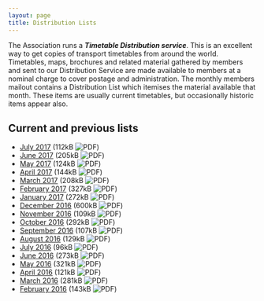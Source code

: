 ```yaml
---
layout: page
title: Distribution Lists
---
```

The Association runs a **_Timetable Distribution service_**. This is an excellent way to get copies of transport timetables from around the world. Timetables, maps, brochures and related material gathered by members and sent to our Distribution Service are made available to members at a nominal charge to cover postage and administration. The monthly members mailout contains a Distribution List which itemises the material available that month. These items are usually current timetables, but occasionally historic items appear also.

## Current and previous lists
* [July    2017](http://cdnb.austta.org.au/distributionlist201707issue.pdf) (112kB ![PDF](http://cdnb.austta.org.au/pdficon.svg))
* [June    2017](http://cdnb.austta.org.au/distributionlist201706issue.pdf) (205kB ![PDF](http://cdnb.austta.org.au/pdficon.svg))
* [May     2017](http://cdnb.austta.org.au/distributionlist201705issue.pdf) (124kB ![PDF](http://cdnb.austta.org.au/pdficon.svg))
* [April     2017](http://cdnb.austta.org.au/distributionlist201704issue.pdf) (144kB ![PDF](http://cdnb.austta.org.au/pdficon.svg))
* [March     2017](http://cdnb.austta.org.au/distributionlist201703issue.pdf) (208kB ![PDF](http://cdnb.austta.org.au/pdficon.svg))
* [February  2017](http://cdnb.austta.org.au/distributionlist201702issue.pdf) (327kB ![PDF](http://cdnb.austta.org.au/pdficon.svg))
* [January   2017](http://cdnb.austta.org.au/distributionlist201701issue.pdf) (272kB ![PDF](http://cdnb.austta.org.au/pdficon.svg))
* [December  2016](http://cdnb.austta.org.au/distributionlist201612issue.pdf) (600kB ![PDF](http://cdnb.austta.org.au/pdficon.svg))
* [November  2016](http://cdnb.austta.org.au/distributionlist201611issue.pdf) (109kB ![PDF](http://cdnb.austta.org.au/pdficon.svg))
* [October   2016](http://cdnb.austta.org.au/distributionlist201610issue.pdf) (292kB ![PDF](http://cdnb.austta.org.au/pdficon.svg))
* [September 2016](http://cdnb.austta.org.au/distributionlist201609issue.pdf) (107kB ![PDF](http://cdnb.austta.org.au/pdficon.svg))
* [August    2016](http://cdnb.austta.org.au/distributionlist201608issue.pdf) (129kB ![PDF](http://cdnb.austta.org.au/pdficon.svg))
* [July      2016](http://cdnb.austta.org.au/distributionlist201607issue.pdf) (96kB  ![PDF](http://cdnb.austta.org.au/pdficon.svg))
* [June      2016](http://cdnb.austta.org.au/distributionlist201606issue.pdf) (273kB ![PDF](http://cdnb.austta.org.au/pdficon.svg))
* [May       2016](http://cdnb.austta.org.au/distributionlist201605issue.pdf) (321kB ![PDF](http://cdnb.austta.org.au/pdficon.svg))
* [April     2016](http://cdnb.austta.org.au/distributionlist201604issue.pdf) (121kB ![PDF](http://cdnb.austta.org.au/pdficon.svg))
* [March     2016](http://cdnb.austta.org.au/distributionlist201603issue.pdf) (281kB ![PDF](http://cdnb.austta.org.au/pdficon.svg))
* [February  2016](http://cdnb.austta.org.au/distributionlist201602issue.pdf) (143kB ![PDF](http://cdnb.austta.org.au/pdficon.svg))
